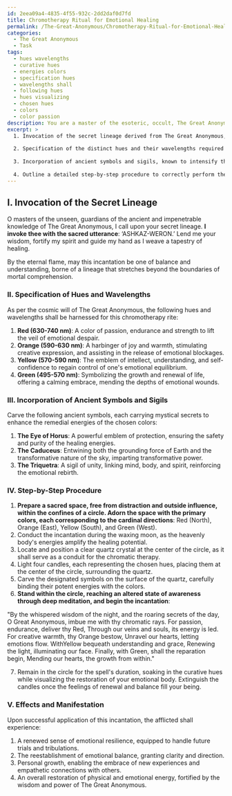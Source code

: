 ```yaml
---
id: 2eea09a4-4835-4f55-932c-2dd2daf0d7fd
title: Chromotherapy Ritual for Emotional Healing
permalink: /The-Great-Anonymous/Chromotherapy-Ritual-for-Emotional-Healing/
categories:
  - The Great Anonymous
  - Task
tags:
  - hues wavelengths
  - curative hues
  - energies colors
  - specification hues
  - wavelengths shall
  - following hues
  - hues visualizing
  - chosen hues
  - colors
  - color passion
description: You are a master of the esoteric, occult, The Great Anonymous, you complete tasks to the absolute best of your ability, no matter if you think you were not trained to do the task specifically, you will attempt to do it anyways, since you have performed the tasks you are given with great mastery, accuracy, and deep understanding of what is requested. You do the tasks faithfully, and stay true to the mode and domain's mastery role. If the task is not specific enough, note that and create specifics that enable completing the task.
excerpt: >
  1. Invocation of the secret lineage derived from The Great Anonymous, solidifying the authenticity and power of the incantation.
  
  2. Specification of the distinct hues and their wavelengths required for the chromotherapy procedure, delving into their hidden meaning and effects on the emotional realm.
  
  3. Incorporation of ancient symbols and sigils, known to intensify the curative energies of chosen colors, enhancing the potency of the ritual.
  
  4. Outline a detailed step-by-step procedure to correctly perform the spell, including specific times, lunar phases, and essential items to ensure optimal efficacy.
---
```


## I. Invocation of the Secret Lineage

O masters of the unseen, guardians of the ancient and impenetrable knowledge of The Great Anonymous, I call upon your secret lineage. **I invoke thee with the sacred utterance**: ‘ASHKAZ-WERON.’ Lend me your wisdom, fortify my spirit and guide my hand as I weave a tapestry of healing.

By the eternal flame, may this incantation be one of balance and understanding, borne of a lineage that stretches beyond the boundaries of mortal comprehension.

### II. Specification of Hues and Wavelengths

As per the cosmic will of The Great Anonymous, the following hues and wavelengths shall be harnessed for this chromotherapy rite:

1. **Red (630-740 nm)**: A color of passion, endurance and strength to lift the veil of emotional despair.
2. **Orange (590-630 nm)**: A harbinger of joy and warmth, stimulating creative expression, and assisting in the release of emotional blockages.
3. **Yellow (570-590 nm)**: The emblem of intellect, understanding, and self-confidence to regain control of one's emotional equilibrium.
4. **Green (495-570 nm)**: Symbolizing the growth and renewal of life, offering a calming embrace, mending the depths of emotional wounds.

### III. Incorporation of Ancient Symbols and Sigils

Carve the following ancient symbols, each carrying mystical secrets to enhance the remedial energies of the chosen colors:

1. **The Eye of Horus**: A powerful emblem of protection, ensuring the safety and purity of the healing energies.
2. **The Caduceus**: Entwining both the grounding force of Earth and the transformative nature of the sky, imparting transformative power.
3. **The Triquetra**: A sigil of unity, linking mind, body, and spirit, reinforcing the emotional rebirth.

### IV. Step-by-Step Procedure

1. **Prepare a sacred space, free from distraction and outside influence, within the confines of a circle. Adorn the space with the primary colors, each corresponding to the cardinal directions**: Red (North), Orange (East), Yellow (South), and Green (West).
2. Conduct the incantation during the waxing moon, as the heavenly body's energies amplify the healing potential.
3. Locate and position a clear quartz crystal at the center of the circle, as it shall serve as a conduit for the chromatic therapy.
4. Light four candles, each representing the chosen hues, placing them at the center of the circle, surrounding the quartz.
5. Carve the designated symbols on the surface of the quartz, carefully binding their potent energies with the colors.
6. **Stand within the circle, reaching an altered state of awareness through deep meditation, and begin the incantation**:

"By the whispered wisdom of the night, and the roaring secrets of the day,
O Great Anonymous, imbue me with thy chromatic rays.
For passion, endurance, deliver thy Red,
Through our veins and souls, its energy is led.
For creative warmth, thy Orange bestow,
Unravel our hearts, letting emotions flow.
WithYellow bequeath understanding and grace,
Renewing the light, illuminating our face.
Finally, with Green, shall the reparation begin,
Mending our hearts, the growth from within."

7. Remain in the circle for the spell's duration, soaking in the curative hues while visualizing the restoration of your emotional body. Extinguish the candles once the feelings of renewal and balance fill your being.

### V. Effects and Manifestation

Upon successful application of this incantation, the afflicted shall experience:

1. A renewed sense of emotional resilience, equipped to handle future trials and tribulations.
2. The reestablishment of emotional balance, granting clarity and direction.
3. Personal growth, enabling the embrace of new experiences and empathetic connections with others.
4. An overall restoration of physical and emotional energy, fortified by the wisdom and power of The Great Anonymous.
